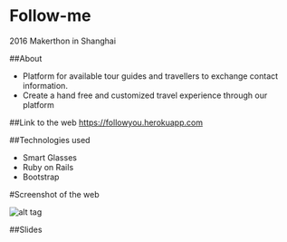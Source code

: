 # Follow-me
2016 Makerthon in Shanghai

##About
- Platform for available tour guides and travellers to exchange contact information.
- Create a hand free and customized travel experience through our platform

##Link to the web
https://followyou.herokuapp.com

##Technologies used

- Smart Glasses
- Ruby on Rails
- Bootstrap

#Screenshot of the web

![alt tag](https://cloud.githubusercontent.com/assets/17296898/17398064/809174c4-5a6d-11e6-94bb-19103b7d5b27.png)

##Slides
